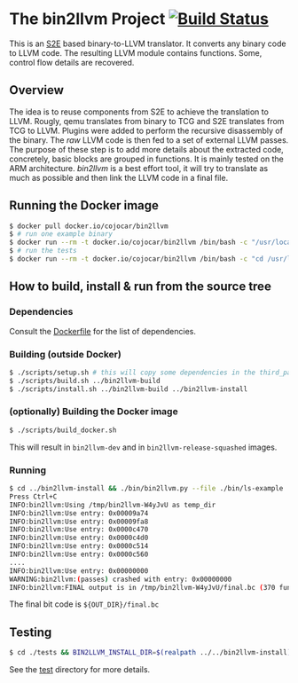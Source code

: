 # The bin2llvm Project [![Build Status](https://travis-ci.org/cojocar/bin2llvm.svg?branch=master)](https://travis-ci.org/cojocar/bin2llvm)

This is an [S2E](https://github.com/dslab-epfl/s2e/) based binary-to-LLVM
translator. It converts any binary code to LLVM code. The resulting LLVM module
contains functions. Some, control flow details are recovered.

## Overview

The idea is to reuse components from S2E to achieve the translation to LLVM.
Rougly, qemu translates from binary to TCG and S2E translates from TCG to LLVM.
Plugins were added to perform the recursive disassembly of the binary. The
*raw* LLVM code is then fed to a set of external LLVM passes. The purpose of
these step is to add more details about the extracted code, concretely, basic
blocks are grouped in functions.
It is mainly tested on the ARM architecture.
*bin2llvm* is a best effort tool, it will try to translate as much as possible
and then link the LLVM code in a final file.

## Running the Docker image

```bash
$ docker pull docker.io/cojocar/bin2llvm
$ # run one example binary
$ docker run --rm -t docker.io/cojocar/bin2llvm /bin/bash -c "/usr/local/bin2llvm/bin/bin2llvm.py --file /usr/local/bin2llvm/bin/ls-example"
$ # run the tests
$ docker run --rm -t docker.io/cojocar/bin2llvm /bin/bash -c "cd /usr/local/bin2llvm/tests; BIN2LLVM_INSTALL_DIR=/usr/local/bin2llvm make;"
```

## How to build, install & run from the source tree

### Dependencies

Consult the [Dockerfile](./Dockerfiles/Dockerfiles) for the list of dependencies.

### Building (outside Docker)
```bash
$ ./scripts/setup.sh # this will copy some dependencies in the third_party directory
$ ./scripts/build.sh ../bin2llvm-build
$ ./scripts/install.sh ../bin2llvm-build ../bin2llvm-install
```

### (optionally) Building the Docker image
```bash
$ ./scripts/build_docker.sh
```
This will result in `bin2llvm-dev` and in `bin2llvm-release-squashed` images.

### Running

```bash
$ cd ../bin2llvm-install && ./bin/bin2llvm.py --file ./bin/ls-example
Press Ctrl+C
INFO:bin2llvm:Using /tmp/bin2llvm-W4yJvU as temp_dir
INFO:bin2llvm:Use entry: 0x00009a74
INFO:bin2llvm:Use entry: 0x00009fa8
INFO:bin2llvm:Use entry: 0x0000c470
INFO:bin2llvm:Use entry: 0x0000c4d0
INFO:bin2llvm:Use entry: 0x0000c514
INFO:bin2llvm:Use entry: 0x0000c560
....
INFO:bin2llvm:Use entry: 0x00000000
WARNING:bin2llvm:(passes) crashed with entry: 0x00000000
INFO:bin2llvm:FINAL output is in /tmp/bin2llvm-W4yJvU/final.bc (370 functions)
```
The final bit code is `${OUT_DIR}/final.bc`

## Testing

```bash
$ cd ./tests && BIN2LLVM_INSTALL_DIR=$(realpath ../../bin2llvm-install) make
```

See the [test](./test) directory for more details.
